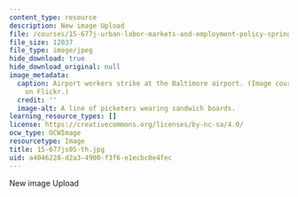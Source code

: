 ```yaml
---
content_type: resource
description: New image Upload
file: /courses/15-677j-urban-labor-markets-and-employment-policy-spring-2005/a4046228d2a34900f3f6e1ecbc0e4fec_15-677js05-th.jpg
file_size: 12037
file_type: image/jpeg
hide_download: true
hide_download_original: null
image_metadata:
  caption: Airport workers strike at the Baltimore airport. (Image courtesy of jillyfish16
    on Flickr.)
  credit: ''
  image-alt: A line of picketers wearing sandwich boards.
learning_resource_types: []
license: https://creativecommons.org/licenses/by-nc-sa/4.0/
ocw_type: OCWImage
resourcetype: Image
title: 15-677js05-th.jpg
uid: a4046228-d2a3-4900-f3f6-e1ecbc0e4fec
---
```

New image Upload